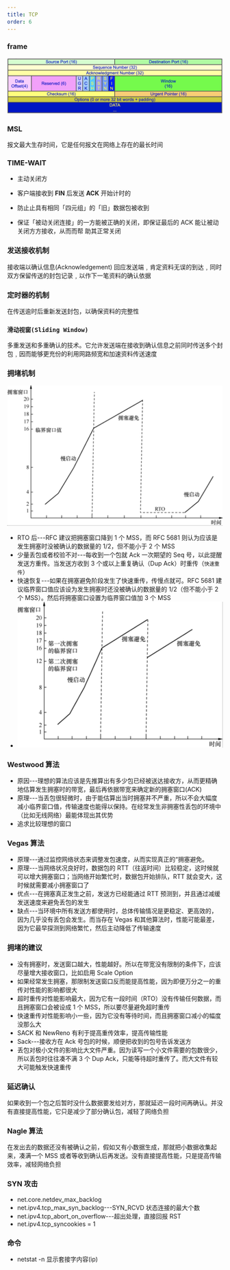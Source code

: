 ```yaml
---
title: TCP
order: 6
---
```


### frame

![](../assets/network/tcpFrame.png)

### MSL

报文最⼤生存时间，它是任何报文在网络上存在的最长时间

### TIME-WAIT

- 主动关闭方
- 客户端接收到 **FIN** 后发送 **ACK** 开始计时的

- 防⽌止具有相同「四元组」的「旧」数据包被收到
- 保证「被动关闭连接」的一方能被正确的关闭，即保证最后的 ACK 能让被动关闭⽅方接收，从⽽而帮 助其正常关闭

### 发送接收机制

接收端以确认信息(Acknowledgement) 回应发送端﹐肯定资料无误的到达﹐同时双方保留传送的封包记录﹐以作下一笔资料的确认依据

### 定时器的机制

在传送逾时后重新发送封包，以确保资料的完整性

### `滑动视窗(Sliding Window)`

多重发送和多重确认的技术。它允许发送端在接收到确认信息之前同时传送多个封包﹐因而能够更充份的利用网路频宽和加速资料传送速度

### 拥堵机制

![](../assets/network/windowStart.png)

- RTO 后---RFC 建议把拥塞窗口降到 1 个 MSS，而 RFC 5681 则认为应该是发生拥塞时没被确认的数据量的 1/2，但不能小于 2 个 MSS
- 少量丢包或者校验不对---每收到一个包就 Ack 一次期望的 Seq 号，以此提醒发送方重传。当发送方收到 3 个或以上重复确认（Dup Ack）时重传（`快速重传`）
- 快速恢复---如果在拥塞避免阶段发生了快速重传，传慢点就可。RFC 5681 建议临界窗口值应该设为发生拥塞时还没被确认的数据量的 1/2（但不能小于 2 个 MSS）。然后将拥塞窗口设置为临界窗口值加 3 个 MSS
- ![](../assets/network/windowStartDrop.png)

### Westwood 算法

- 原因---理想的算法应该是先推算出有多少包已经被送达接收方，从而更精确地估算发生拥塞时的带宽，最后再依据带宽来确定新的拥塞窗口(ACK)
- 原理---当丢包很轻微时，由于能估算出当时拥塞并不严重，所以不会大幅度减小临界窗口值，传输速度也能得以保持。在经常发生非拥塞性丢包的环境中（比如无线网络）最能体现出其优势
- 追求比较理想的窗口

### Vegas 算法

- 原理---通过监控网络状态来调整发包速度，从而实现真正的“拥塞避免。
- 原理---当网络状况良好时，数据包的 RTT（往返时间）比较稳定，这时候就可以增大拥塞窗口；当网络开始繁忙时，数据包开始排队，RTT 就会变大，这时候就需要减小拥塞窗口了
- 优点---在拥塞真正发生之前，发送方已经能通过 RTT 预测到，并且通过减缓发送速度来避免丢包的发生
- 缺点---当环境中所有发送方都使用时，总体传输情况是更稳定、更高效的，因为几乎没有丢包会发生。而当存在 Vegas 和其他算法时，性能可能最差，因为它最早探测到网络繁忙，然后主动降低了传输速度

### 拥堵的建议

- 没有拥塞时，发送窗口越大，性能越好。所以在带宽没有限制的条件下，应该尽量增大接收窗口，比如启用 Scale Option
- 如果经常发生拥塞，那限制发送窗口反而能提高性能，因为即便万分之一的重传对性能的影响都很大
- 超时重传对性能影响最大，因为它有一段时间（RTO）没有传输任何数据，而且拥塞窗口会被设成 1 个 MSS，所以要尽量避免超时重传
- 快速重传对性能影响小一些，因为它没有等待时间，而且拥塞窗口减小的幅度没那么大
- SACK 和 NewReno 有利于提高重传效率，提高传输性能
- Sack---接收方在 Ack 号包的时候，顺便把收到的包号告诉发送方
- 丢包对极小文件的影响比大文件严重。因为读写一个小文件需要的包数很少，所以丢包时往往凑不满 3 个 Dup Ack，只能等待超时重传了。而大文件有较大可能触发快速重传

### 延迟确认

如果收到一个包之后暂时没什么数据要发给对方，那就延迟一段时间再确认。并没有直接提高性能，它只是减少了部分确认包，减轻了网络负担

### Nagle 算法

在发出去的数据还没有被确认之前，假如又有小数据生成，那就把小数据收集起来，凑满一个 MSS 或者等收到确认后再发送。没有直接提高性能，只是提高传输效率，减轻网络负担

### SYN 攻击

- net.core.netdev_max_backlog
- net.ipv4.tcp_max_syn_backlog---SYN_RCVD 状态连接的最大个数
- net.ipv4.tcp_abort_on_overflow---超出处理，直接回报 RST
- net.ipv4.tcp_syncookies = 1

### 命令

- netstat -n 显示套接字内容(ip)
